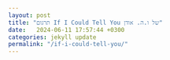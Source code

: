 ```yaml
---
layout: post
title: "תרגום If I Could Tell You של ו.ה. אודן"
date:   2024-06-11 17:57:44 +0300
categories: jekyll update
permalink: "/if-i-could-tell-you/"
---
```


